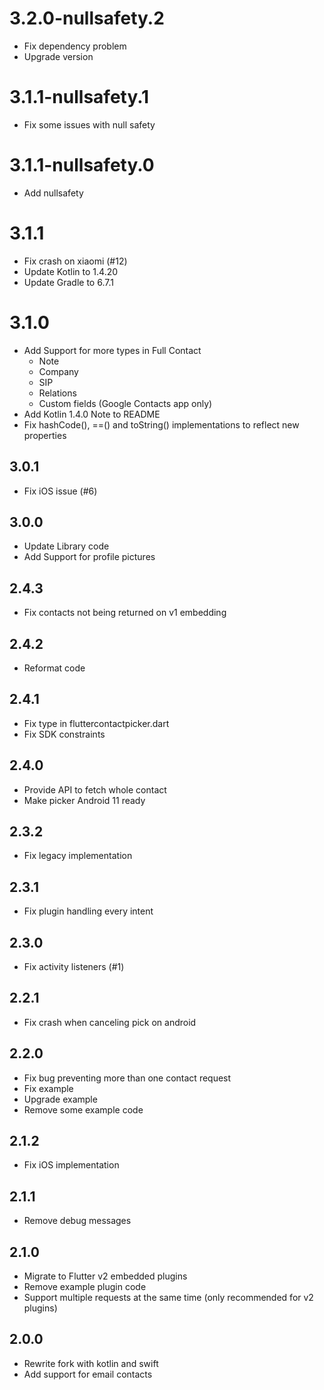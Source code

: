 # 3.2.0-nullsafety.2
- Fix dependency problem
- Upgrade version
# 3.1.1-nullsafety.1
- Fix some issues with null safety
# 3.1.1-nullsafety.0
- Add nullsafety
# 3.1.1
- Fix crash on xiaomi (#12)
- Update Kotlin to 1.4.20
- Update Gradle to 6.7.1
# 3.1.0
- Add Support for more types in Full Contact
  - Note
  - Company
  - SIP
  - Relations
  - Custom fields (Google Contacts app only)
- Add Kotlin 1.4.0 Note to README
- Fix hashCode(), ==() and toString() implementations to reflect new properties
## 3.0.1
- Fix iOS issue (#6)
## 3.0.0
- Update Library code
- Add Support for profile pictures
## 2.4.3
- Fix contacts not being returned on v1 embedding
## 2.4.2
- Reformat code
## 2.4.1
- Fix type in fluttercontactpicker.dart
- Fix SDK constraints
## 2.4.0
- Provide API to fetch whole contact
- Make picker Android 11 ready
## 2.3.2
- Fix legacy implementation
## 2.3.1
- Fix plugin handling every intent
## 2.3.0
- Fix activity listeners (#1)
## 2.2.1
- Fix crash when canceling pick on android
## 2.2.0
- Fix bug preventing more than one contact request
- Fix example
- Upgrade example
- Remove some example code
## 2.1.2
- Fix iOS implementation
## 2.1.1
- Remove debug messages
## 2.1.0
- Migrate to Flutter v2 embedded plugins
- Remove example plugin code
- Support multiple requests at the same time (only recommended for v2 plugins)
## 2.0.0
- Rewrite fork with kotlin and swift
- Add support for email contacts
